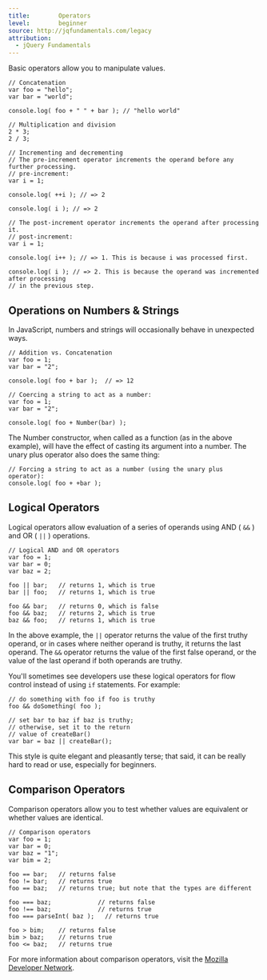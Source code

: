 ```yaml
---
title:        Operators
level:        beginner
source: http://jqfundamentals.com/legacy
attribution: 
  - jQuery Fundamentals
---
```

Basic operators allow you to manipulate values.

```
// Concatenation
var foo = "hello";
var bar = "world";

console.log( foo + " " + bar ); // "hello world"
```

```
// Multiplication and division
2 * 3;
2 / 3;
```

```
// Incrementing and decrementing
// The pre-increment operator increments the operand before any further processing.
// pre-increment:
var i = 1;

console.log( ++i ); // => 2

console.log( i ); // => 2

// The post-increment operator increments the operand after processing it.
// post-increment:
var i = 1;

console.log( i++ ); // => 1. This is because i was processed first.

console.log( i ); // => 2. This is because the operand was incremented after processing
// in the previous step.
```

## Operations on Numbers & Strings

In JavaScript, numbers and strings will occasionally behave in unexpected ways.

```
// Addition vs. Concatenation
var foo = 1;
var bar = "2";

console.log( foo + bar );  // => 12
```

```
// Coercing a string to act as a number:
var foo = 1;
var bar = "2";

console.log( foo + Number(bar) );
```

The Number constructor, when called as a function (as in the above example), will have the effect of casting its argument into a number. The unary plus operator also does the same thing:

```
// Forcing a string to act as a number (using the unary plus operator):
console.log( foo + +bar );
```

## Logical Operators

Logical operators allow evaluation of a series of operands using AND ( `&&` ) and OR ( `||` ) operations.

```
// Logical AND and OR operators
var foo = 1;
var bar = 0;
var baz = 2;

foo || bar;   // returns 1, which is true
bar || foo;   // returns 1, which is true

foo && bar;   // returns 0, which is false
foo && baz;   // returns 2, which is true
baz && foo;   // returns 1, which is true
```

In the above example, the `||` operator returns the value of the first truthy operand, or in cases where neither operand is truthy, it returns the last operand. The `&&` operator returns the value of the first false operand, or the value of the last operand if both operands are truthy.

You'll sometimes see developers use these logical operators for flow control instead of using `if` statements. For example:

```
// do something with foo if foo is truthy
foo && doSomething( foo );

// set bar to baz if baz is truthy;
// otherwise, set it to the return
// value of createBar()
var bar = baz || createBar();
```

This style is quite elegant and pleasantly terse; that said, it can be really hard to read or use, especially for beginners.

## Comparison Operators

Comparison operators allow you to test whether values are equivalent or whether values are identical.

```
// Comparison operators
var foo = 1;
var bar = 0;
var baz = "1";
var bim = 2;

foo == bar;   // returns false
foo != bar;   // returns true
foo == baz;   // returns true; but note that the types are different

foo === baz;             // returns false
foo !== baz;             // returns true
foo === parseInt( baz );   // returns true

foo > bim;    // returns false
bim > baz;    // returns true
foo <= baz;   // returns true
```
For more information about comparison operators, visit the [Mozilla Developer Network](https://developer.mozilla.org/en-US/docs/JavaScript/Reference/Operators/Comparison_Operators "MDN - Comparison Operators").